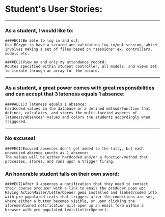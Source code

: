 # Student's User Stories:

***

### As a student, I would like to:

	####EC1)Be able to log in and out:
	Use BCrypt to have a secured and validating log in/out session, which involves making a set of files based on "sessions" ex. controllers, models etc.

	####EC2)View my and only my attendance record:
	Routes specified within student controller, all models, and views set to iterate through an array for the record. 
***

### As a student, a great power comes with great responsibilities and can accept that 3 lateness equals 1 absence:

	#####EC1)3 lateness equals 1 absence:
	hardcoded values in the database or a defined method/function that defines, calculates, and stores the multi-faceted aspects of lateness/absences' values and colors the students accordingly when triggered.
***

### No excuses!

	####EC1)Excused absences don't get added to the tally, but each unexcused absence counts as 1 absence:
	The values will be either hardcoded and/or a function/method that processes, stores, and runs upon a trigger firing.

### An honorable student falls on their own sword:

	####EC1)After 3 absences a notification that they need to contact their course producer with a link to email the producer pops up:
	Having ActionMailer/LetterOpener gems installed and linked/coded into with pre-populated texts that triggers after the conditions are set, where either a button becomes visible, or upon clicking the aforementioned notification will open up an email form within a browser with pre-populated texts(LetterOpener).